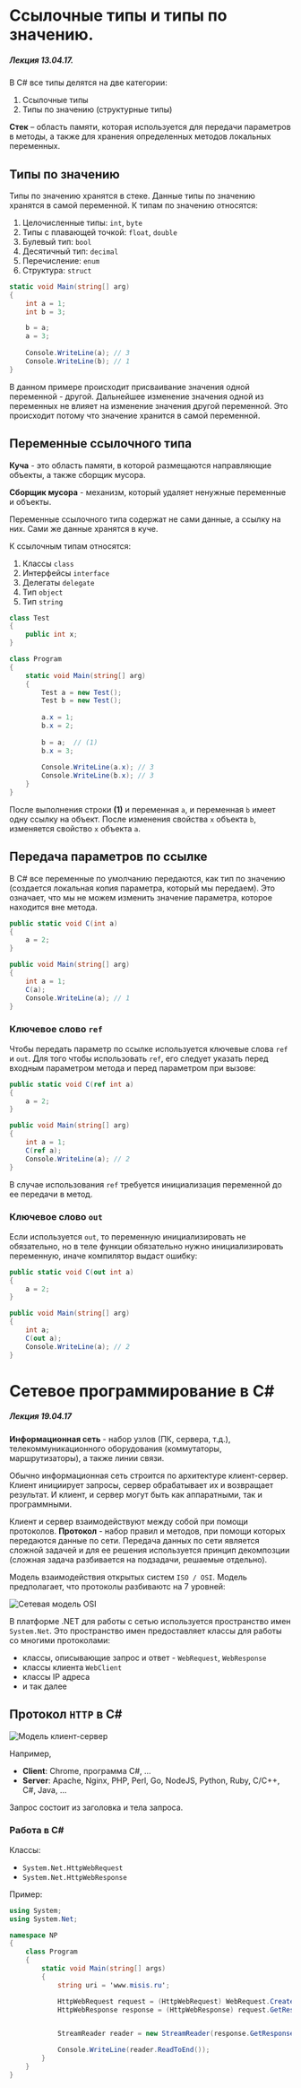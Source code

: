 # Ссылочные типы и типы по значению.
##### Лекция 13.04.17.

В C# все типы делятся на две категории:

1) Ссылочные типы
2) Типы по значению (структурные типы)

__Стек__ – область памяти, которая используется для передачи параметров в методы, а также для хранения определенных методов локальных переменных.

## Типы по значению

Типы по значению хранятся в стеке. Данные типы по значению хранятся в самой переменной. К типам по значению относятся:

1) Целочисленные типы: `int`, `byte`
2) Типы с плавающей точкой: `float`, `double`
3) Булевый тип: `bool`
4) Десятичный тип: `decimal`
5) Перечисление: `enum`
6) Структура: `struct`

```csharp
static void Main(string[] arg)
{
	int a = 1;
	int b = 3;

	b = a;
	a = 3;
  
	Console.WriteLine(a); // 3
  	Console.WriteLine(b); // 1
}
```

В данном примере происходит присваивание значения одной переменной - другой. Дальнейшее изменение значения одной из переменных не влияет на изменение значения другой переменной. Это происходит потому что значение хранится в самой переменной.

## Переменные ссылочного типа

__Куча__ - это область памяти, в которой размещаются направляющие объекты, а также сборщик мусора.

__Сборщик мусора__ - механизм, который удаляет ненужные переменные и объекты.

Переменные ссылочного типа содержат не сами данные, а ссылку на них. Сами же данные хранятся в куче.

К ссылочным типам относятся:

1) Классы `class`
2) Интерфейсы `interface`
3) Делегаты `delegate`
4) Тип `object`
5) Тип `string`

```csharp
class Test
{
	public int x;
}

class Program
{
	static void Main(string[] arg)
    {
    	Test a = new Test();
        Test b = new Test();
        
        a.x = 1;
        b.x = 2;
        
        b = a;  // (1)
        b.x = 3;
        
        Console.WriteLine(a.x); // 3
        Console.WriteLine(b.x); // 3
    }
}
```

После выполнения строки __(1)__ и переменная `a`, и переменная `b` имеет одну ссылку на объект. После изменения свойства `x` объекта `b`, изменяется свойство `x` объекта `a`.

## Передача параметров по ссылке

В С# все переменные по умолчанию передаются, как тип по значению (создается локальная копия параметра, который мы передаем). Это означает, что мы не можем изменить значение параметра, которое находится вне метода.

```csharp
public static void C(int a)
{
	a = 2;
}

public void Main(string[] arg)
{
	int a = 1;
    C(a);
    Console.WriteLine(a); // 1
}
```

### Ключевое слово `ref`

Чтобы передать параметр по ссылке используется ключевые слова `ref` и `out`. Для того чтобы использовать `ref`, его следует указать перед входным параметром метода и перед параметром при вызове:

```csharp
public static void C(ref int a)
{
	a = 2;
}

public void Main(string[] arg)
{
	int a = 1;
    C(ref a);
    Console.WriteLine(a); // 2
}
```

В случае использования `ref` требуется инициализация переменной до ее передачи в метод.

### Ключевое слово `out`

Если используется `out`, то переменную инициализировать не обязательно, но в теле функции обязательно нужно инициализировать переменную, иначе компилятор выдаст ошибку:

```csharp
public static void C(out int a)
{
	a = 2;
}

public void Main(string[] arg)
{
	int a;
    C(out a);
    Console.WriteLine(a); // 2
}
```

# Сетевое программирование в C#
##### Лекция 19.04.17

__Информационная сеть__ - набор узлов (ПК, сервера, т.д.), телекоммуникационного оборудования (коммутаторы, маршрутизаторы), а также линии связи.

Обычно информационная сеть строится по архитектуре клиент-сервер. Клиент инициирует запросы, сервер обрабатывает их и возвращает результат. И клиент, и сервер могут быть как аппаратными, так и программными.

Клиент и сервер взаимодействуют между собой при помощи протоколов. __Протокол__ - набор правил и методов, при помощи которых передаются данные по сети. Передача данных по сети является сложной задачей и для ее решения используется принцип декомпозции (сложная задача разбивается на подзадачи, решаемые отдельно).

Модель взаимодействия открытых систем `ISO / OSI`. Модель предполагает, что протоколы разбиваютс на 7 уровней:

![Сетевая модель OSI](http://www.doctorrouter.ru/wp-content/uploads/2014/04/86ea4e.png)

В платформе .NET для работы с сетью используется пространство имен `System.Net`. Это пространство имен предоставляет классы для работы со многими протоколами:

- классы, описывающие запрос и ответ - `WebRequest`, `WebResponse`
- классы клиента `WebClient`
- классы IP адреса
- и так далее

## Протокол `HTTP` в  С#

![Модель клиент-сервер](https://ci.inria.fr/pharo-contribution/job/EnterprisePharoBook/lastSuccessfulBuild/artifact/book-result/Zinc-HTTP-Client/figures/clientServer.png)

Например,

- __Client__: Chrome, программа C#, ...
- __Server__: Apache, Nginx, PHP, Perl, Go, NodeJS, Python, Ruby, C/C++, C#, Java, ...

Запрос состоит из заголовка и тела запроса.

### Работа в C#

Классы:

- `System.Net.HttpWebRequest`
- `System.Net.HttpWebResponse`

Пример:

```csharp
using System;
using System.Net;

namespace NP
{
	class Program
    {
    	static void Main(string[] args)
        {
            string uri = 'www.misis.ru';

            HttpWebRequest request = (HttpWebRequest) WebRequest.Create(uri);
            HttpWebResponse response = (HttpWebResponse) request.GetResponse();


            StreamReader reader = new StreamReader(response.GetResponseStream(), Encoding.UTF8);

            Console.WriteLine(reader.ReadToEnd());
        }
    }
}
```
